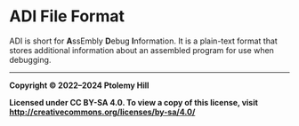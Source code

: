# ADI File Format

ADI is short for **A**ssEmbly **D**ebug **I**nformation. It is a plain-text format that stores additional information about an assembled program for use when debugging.

---

**Copyright © 2022–2024  Ptolemy Hill**

**Licensed under CC BY-SA 4.0. To view a copy of this license, visit <http://creativecommons.org/licenses/by-sa/4.0/>**
